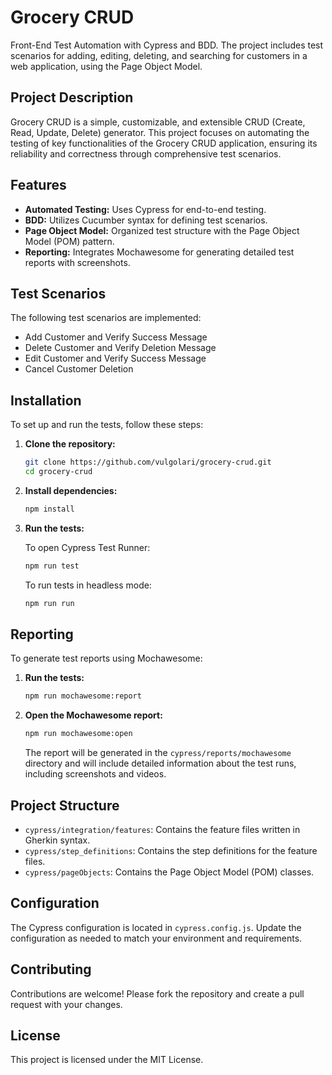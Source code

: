# Grocery CRUD

Front-End Test Automation with Cypress and BDD. The project includes test scenarios for adding, editing, deleting, and searching for customers in a web application, using the Page Object Model.

## Project Description

Grocery CRUD is a simple, customizable, and extensible CRUD (Create, Read, Update, Delete) generator. This project focuses on automating the testing of key functionalities of the Grocery CRUD application, ensuring its reliability and correctness through comprehensive test scenarios.

## Features

- **Automated Testing:** Uses Cypress for end-to-end testing.
- **BDD:** Utilizes Cucumber syntax for defining test scenarios.
- **Page Object Model:** Organized test structure with the Page Object Model (POM) pattern.
- **Reporting:** Integrates Mochawesome for generating detailed test reports with screenshots.

## Test Scenarios

The following test scenarios are implemented:

- Add Customer and Verify Success Message
- Delete Customer and Verify Deletion Message
- Edit Customer and Verify Success Message
- Cancel Customer Deletion

## Installation

To set up and run the tests, follow these steps:

1. **Clone the repository:**
   ```sh
   git clone https://github.com/vulgolari/grocery-crud.git
   cd grocery-crud
   ```

2. **Install dependencies:**
   ```sh
   npm install
   ```

3. **Run the tests:**

   To open Cypress Test Runner:
   ```sh
   npm run test
   ```

   To run tests in headless mode:
   ```sh
   npm run run
   ```

## Reporting

To generate test reports using Mochawesome:

1. **Run the tests:**
   ```sh
   npm run mochawesome:report
   ```

2. **Open the Mochawesome report:**
   ```sh
   npm run mochawesome:open
   ```

   The report will be generated in the `cypress/reports/mochawesome` directory and will include detailed information about the test runs, including screenshots and videos.

## Project Structure

- `cypress/integration/features`: Contains the feature files written in Gherkin syntax.
- `cypress/step_definitions`: Contains the step definitions for the feature files.
- `cypress/pageObjects`: Contains the Page Object Model (POM) classes.

## Configuration

The Cypress configuration is located in `cypress.config.js`. Update the configuration as needed to match your environment and requirements.

## Contributing

Contributions are welcome! Please fork the repository and create a pull request with your changes.

## License

This project is licensed under the MIT License.
